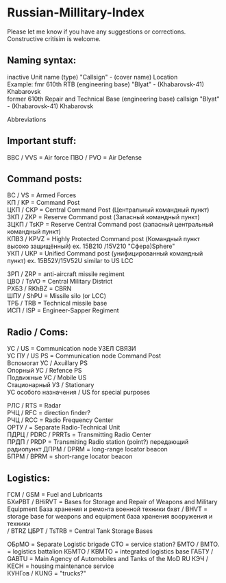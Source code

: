 # Russian-Millitary-Index
Please let me know if you have any suggestions or corrections. Constructive critisim is welcome. 


Naming syntax: 
--------------

inactive Unit name (type) "Callsign" - (cover name) Location<br> 
Example: fmr 610th RTB (engineering base) "Blyat" - (Khabarovsk-41) Khabarovsk<br> 
former 610th Repair and Technical Base (engineering base) callsign "Blyat" - (Khabarovsk-41) Khabarovsk  <br> 


Abbreviations 

Important stuff:
------
ВВС / VVS = Air force 
ПВО / PVO = Air Defense


Command posts: 
-------- 
ВС / VS = Armed Forces<br> 
КП  / KP = Command Post <br> 
ЦКП / CKP = Central Command Post    (Центральный командный пункт)<br> 
ЗКП / ZKP = Reserve Command post    (Запасный командный пункт) <br> 
ЗЦКП / TsKP = Reserve Central Command post     (запасный центральный командный пункт) <br> 
КПВЗ / KPVZ = Highly Protected Command post     (Командный пункт высоко защищённый) ex. 15В210 /15V210 "Сфера)Sphere"<br> 
УКП / UKP  = Unified Command post       (унифицированный командный пункт) ex. 15В52У/15V52U similar to US LCC

ЗРП	/ ZRP = anti-aircraft missile regiment  <br> 
ЦВО / TsVO = Central Military District <br> 
РХБЗ / RKhBZ = CBRN <br> 
ШПУ / ShPU = Missile silo (or LCC) <br> 
ТРБ / TRB = Technical missile base<br> 
ИСП / ISP = Engineer-Sapper Regiment<br> 


Radio / Coms:
-------------
УС / US = Communication node УЗЕЛ СВЯЗИ<br> 
УС ПУ / US PS = Communication node Command Post <br> 
Вспомогат УС / Axuillary PS <br> 
Опорный УС / Refence PS <br> 
Подвижные УС / Mobile US <br> 
Стационарный УЗ / Stationary <br> 
УС особого назначения / US for special purposes <br>  

РЛС / RTS = Radar <br> 
РЧЦ / RFC = direction finder? <br> 
РЧЦ / RCC =  Radio Frequency Center <br> 
ОРТУ / = Separate Radio-Technical Unit<br> 
ПДРЦ / PDRC / PRRTs = Transmitting Radio Center <br> 
ПРДП / PRDP = Transmiting Radio station (point?)        передающий радиопункт 
ДПРМ / DPRM = long-range locator beacon <br> 
БПРМ / BPRM = short-range locator beacon <br> 

Logistics: 
----------
ГСМ / GSM = Fuel and Lubricants <br> 
БХиРВТ / BHiRVT = Bases for Storage and Repair of Weapons and Military Equipment   База хранения и ремонта военной техники
бхвт  / BHVT = storage base for weapons and equipment                 база хранения вооружения и техники<br> 
/ BTRZ
ЦБРТ / TsTRB = Central Tank Storage Bases

ОБрМО = Separate Logistic brigade
CTO = service station?
БМТО  / BMTO. = logistics battalion
КБМТО / KBMTO = integrated logistics base 
ГАБТУ / GABTU = Main Agency of Automobiles and Tanks of the MoD RU
КЭЧ / KECH = housing maintenance service  
КУНГов / KUNG = "trucks?" 				
